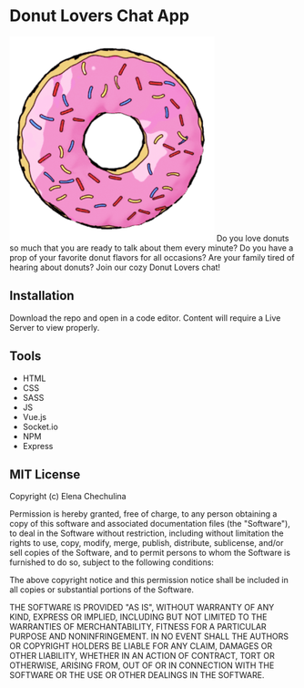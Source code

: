 # Donut Lovers Chat App
![Image alt](https://github.com/echechulina/chechulina_e_ChattApp/raw/master/public/images/donut.png)
Do you love donuts so much that you are ready to talk about them every minute? Do you have a prop of your favorite donut flavors for all occasions? Are your family tired of hearing about donuts? Join our cozy Donut Lovers chat!


## Installation
Download the repo and open in a code editor. Content will require a Live Server to view properly.


## Tools
* HTML
* CSS
* SASS
* JS
* Vue.js
* Socket.io
* NPM
* Express


## MIT License

Copyright (c) Elena Chechulina

Permission is hereby granted, free of charge, to any person obtaining a copy of this software and associated documentation files (the "Software"), to deal in the Software without restriction, including without limitation the rights to use, copy, modify, merge, publish, distribute, sublicense, and/or sell copies of the Software, and to permit persons to whom the Software is furnished to do so, subject to the following conditions:

The above copyright notice and this permission notice shall be included in all copies or substantial portions of the Software.

THE SOFTWARE IS PROVIDED "AS IS", WITHOUT WARRANTY OF ANY KIND, EXPRESS OR IMPLIED, INCLUDING BUT NOT LIMITED TO THE WARRANTIES OF MERCHANTABILITY, FITNESS FOR A PARTICULAR PURPOSE AND NONINFRINGEMENT. IN NO EVENT SHALL THE AUTHORS OR COPYRIGHT HOLDERS BE LIABLE FOR ANY CLAIM, DAMAGES OR OTHER LIABILITY, WHETHER IN AN ACTION OF CONTRACT, TORT OR OTHERWISE, ARISING FROM, OUT OF OR IN CONNECTION WITH THE SOFTWARE OR THE USE OR OTHER DEALINGS IN THE SOFTWARE.
